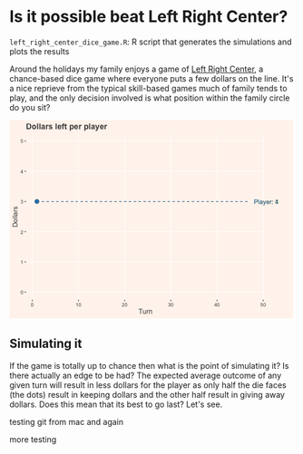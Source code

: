 # Is it possible beat Left Right Center?
`left_right_center_dice_game.R`: R script that generates the simulations and plots the results

Around the holidays my family enjoys a game of [Left Right Center](https://en.wikipedia.org/wiki/LCR_(dice_game)), a chance-based dice game where everyone puts a few dollars on the line. It's a nice reprieve from the typical skill-based games much of family tends to play, and the only decision involved is what position within the family circle do you sit?

![](LRC.gif)

## Simulating it
If the game is totally up to chance then what is the point of simulating it? Is there actually an edge to be had? The expected average outcome of any given turn will result in less dollars for the player as only half the die faces (the dots) result in keeping dollars and the other half result in giving away dollars. Does this mean that its best to go last? Let's see.

testing git from mac and again

more testing